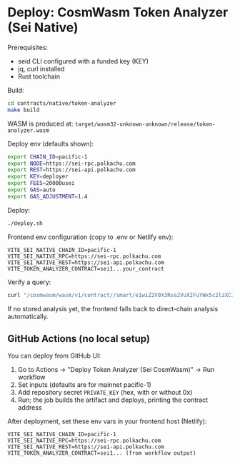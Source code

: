 # Deploy: CosmWasm Token Analyzer (Sei Native)

Prerequisites:
- seid CLI configured with a funded key (KEY)
- jq, curl installed
- Rust toolchain

Build:
```bash
cd contracts/native/token-analyzer
make build
```

WASM is produced at:
`target/wasm32-unknown-unknown/release/token-analyzer.wasm`

Deploy env (defaults shown):
```bash
export CHAIN_ID=pacific-1
export NODE=https://sei-rpc.polkachu.com
export REST=https://sei-api.polkachu.com
export KEY=deployer
export FEES=20000usei
export GAS=auto
export GAS_ADJUSTMENT=1.4
```

Deploy:
```bash
./deploy.sh
```

Frontend env configuration (copy to .env or Netlify env):
```
VITE_SEI_NATIVE_CHAIN_ID=pacific-1
VITE_SEI_NATIVE_RPC=https://sei-rpc.polkachu.com
VITE_SEI_NATIVE_REST=https://sei-api.polkachu.com
VITE_TOKEN_ANALYZER_CONTRACT=sei1...your_contract
```

Verify a query:
```bash
curl "/cosmwasm/wasm/v1/contract//smart/e1wiZ2V0X3Rva2VuX2FuYWx5c2lzXCI6e1wiZGVub21cIjpcInVzZWlcIn19" | jq '.'
```

If no stored analysis yet, the frontend falls back to direct-chain analysis automatically.

## GitHub Actions (no local setup)

You can deploy from GitHub UI:
1. Go to Actions → "Deploy Token Analyzer (Sei CosmWasm)" → Run workflow
2. Set inputs (defaults are for mainnet pacific-1)
3. Add repository secret `PRIVATE_KEY` (hex, with or without 0x)
4. Run; the job builds the artifact and deploys, printing the contract address

After deployment, set these env vars in your frontend host (Netlify):
```
VITE_SEI_NATIVE_CHAIN_ID=pacific-1
VITE_SEI_NATIVE_RPC=https://sei-rpc.polkachu.com
VITE_SEI_NATIVE_REST=https://sei-api.polkachu.com
VITE_TOKEN_ANALYZER_CONTRACT=sei1... (from workflow output)
```

